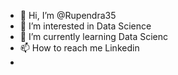 - 👋 Hi, I’m @Rupendra35
- 👀 I’m interested in Data Science
- 🌱 I’m currently learning Data Scienc
- 📫 How to reach me Linkedin
- 

<!---
Rupendra35/Rupendra35 is a ✨ special ✨ repository because its `README.md` (this file) appears on your GitHub profile.
You can click the Preview link to take a look at your changes.
--->
